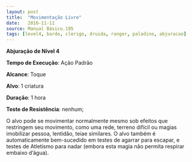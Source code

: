 ```yaml
---
layout: post
title:  "Movimentação Livre"
date:   2016-11-11
source: Manual Básico.195
tags: [level4, bardo, clerigo, druida, ranger, paladino, abjuracao]
---
```


**Abjuração de Nível 4**

**Tempo de Execução**: Ação Padrão

**Alcance**: Toque

**Alvo**: 1 criatura

**Duração**: 1 hora

**Teste de Resistência**: nenhum;

O alvo pode se movimentar normalmente mesmo sob efeitos que restringem seu movimento, como uma rede, terreno difícil ou magias imobilizar pessoa, lentidão, teiae similares. O alvo também é automaticamente bem-sucedido em testes de agarrar para escapar, e testes de Atletismo para nadar (embora esta magia não permita respirar embaixo d’água).